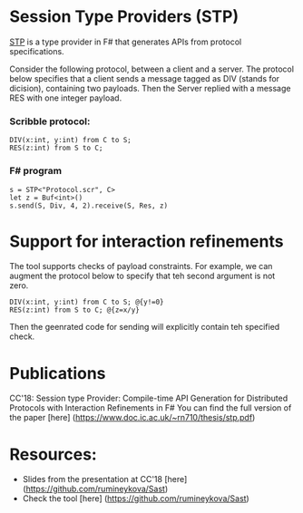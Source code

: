 # Session Type Providers (STP)
[STP](https://github.com/rumineykova/Sast) is a type provider in F# that generates APIs from protocol specifications. 

Consider the following protocol, between a client and a server. The protocol below specifies that a client sends a message tagged as DIV (stands for dicision), containing two payloads. Then the Server replied with a message RES with one integer payload. 
### Scribble protocol:
```
DIV(x:int, y:int) from C to S; 
RES(z:int) from S to C; 
```

### F# program 
```
s = STP<"Protocol.scr", C>
let z = Buf<int>()
s.send(S, Div, 4, 2).receive(S, Res, z)
```

# Support for interaction refinements
The tool supports checks of payload constraints. For example, we can augment the protocol below to specify that teh second argument is not zero. 
```
DIV(x:int, y:int) from C to S; @{y!=0}  
RES(z:int) from S to C; @{z=x/y}
```
Then the geenrated code for sending will explicitly contain teh specified check. 

# Publications
CC'18: Session type Provider: Compile-time API Generation for Distributed Protocols with Interaction Refinements in F#
You can find the full version of the paper [here] (https://www.doc.ic.ac.uk/~rn710/thesis/stp.pdf)

# Resources: 
- Slides from the presentation at CC'18 [here] (https://github.com/rumineykova/Sast) 
- Check the tool [here] (https://github.com/rumineykova/Sast)



